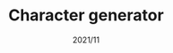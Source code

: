 ---
layout: ../../layouts/ProjectLayout.astro
title: Character generator
date: 2021/11
sumary: Art project to generate random profile pictures from a set of images.
tags: 
  - graphic design
  - tool
  - script
stack: 
  - illustrator
  - bash
value: 3
thumbnails: ~
hide: true
---